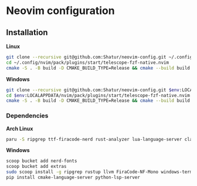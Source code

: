 # Neovim configuration

## Installation

**Linux**

```bash
git clone --recursive git@github.com:Shatur/neovim-config.git ~/.config/nvim
cd ~/.config/nvim/pack/plugins/start/telescope-fzf-native.nvim
cmake -S . -B build -D CMAKE_BUILD_TYPE=Release && cmake --build build --config Release && cmake --install build --prefix build
```

**Windows**

```bash
git clone --recursive git@github.com:Shatur/neovim-config.git $env:LOCALAPPDATA/nvim
cd $env:LOCALAPPDATA/nvim/pack/plugins/start/telescope-fzf-native.nvim
cmake -S . -B build -D CMAKE_BUILD_TYPE=Release && cmake --build build --config Release && cmake --install build --prefix build
```

### Dependencies

**Arch Linux**

```bash
paru -S ripgrep ttf-firacode-nerd rust-analyzer lua-language-server clang cmake-language-server stylua github-cli python-lsp-server
```

**Windows**

```bash
scoop bucket add nerd-fonts
scoop bucket add extras
sudo scoop install -g ripgrep rustup llvm FiraCode-NF-Mono windows-terminal gh python pwsh
pip install cmake-language-server python-lsp-server
```
